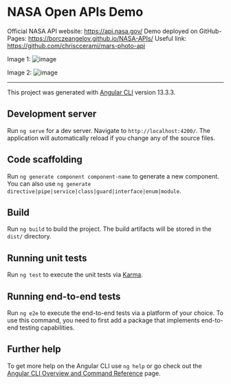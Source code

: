 # NASA Open APIs Demo

Official NASA API website: https://api.nasa.gov/
Demo deployed on GitHub-Pages: https://borczeangelov.github.io/NASA-APIs/
Useful link: https://github.com/chrisccerami/mars-photo-api

Image 1:
![image](https://user-images.githubusercontent.com/19744963/164610677-7d33b189-3128-4596-b045-cc15e4b6dad5.png)

Image 2:
![image](https://user-images.githubusercontent.com/19744963/164610781-b7151629-0d6b-46db-bfa1-55385c93d853.png)


***

This project was generated with [Angular CLI](https://github.com/angular/angular-cli) version 13.3.3.

## Development server

Run `ng serve` for a dev server. Navigate to `http://localhost:4200/`. The application will automatically reload if you change any of the source files.

## Code scaffolding

Run `ng generate component component-name` to generate a new component. You can also use `ng generate directive|pipe|service|class|guard|interface|enum|module`.

## Build

Run `ng build` to build the project. The build artifacts will be stored in the `dist/` directory.

## Running unit tests

Run `ng test` to execute the unit tests via [Karma](https://karma-runner.github.io).

## Running end-to-end tests

Run `ng e2e` to execute the end-to-end tests via a platform of your choice. To use this command, you need to first add a package that implements end-to-end testing capabilities.

## Further help

To get more help on the Angular CLI use `ng help` or go check out the [Angular CLI Overview and Command Reference](https://angular.io/cli) page.
